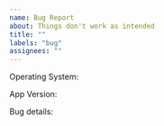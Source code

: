 ```yaml
---
name: Bug Report
about: Things don't work as intended
title: ""
labels: "bug"
assignees: ""
---
```


<!--
  Note: making sure you've already done the following things.
  - I've already installed the latest version of Koodo Reader
  - There are no similar issues on the issue list
  - I've already read the help document: https://www.notion.so/troyeguo/01aaa516687c418499f713d34793b9ad?v=54d51fe1688a4f8ab5784b17e4df3308
-->

Operating System:

App Version:

Bug details:

